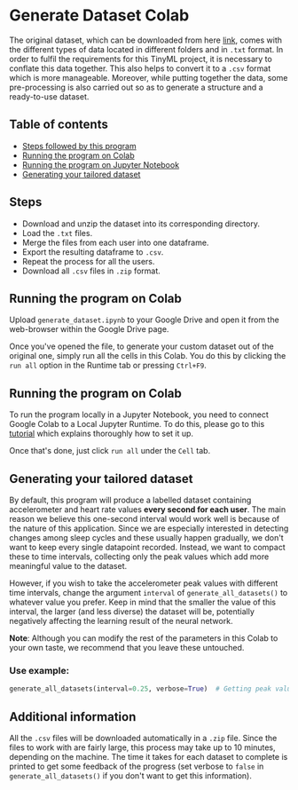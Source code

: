 # Generate Dataset Colab

The original dataset, which can be downloaded from here [link](https://www.physionet.org/content/sleep-accel/1.0.0/ "Physionet"), comes with the different types of data located in different folders and in `.txt` format. In order to fulfil the requirements for this TinyML project, it is necessary to conflate this data together. This also helps to convert it to a `.csv` format which is more manageable. Moreover, while putting together the data, some pre-processing is also carried out so as to generate a structure and a ready-to-use dataset.


## Table of contents

- [Steps followed by this program](#Steps-followed-by-this-program)
- [Running the program on Colab](#Running-the-program-on-Colab)
- [Running the program on Jupyter Notebook](#Running-the-program-on-Jupyter-Notebook)
- [Generating your tailored dataset](#Generating-your-tailored-dataset)



## Steps

- Download and unzip the dataset into its corresponding directory.
- Load the `.txt` files.
- Merge the files from each user into one dataframe.
- Export the resulting dataframe to `.csv`.
- Repeat the process for all the users.
- Download all `.csv` files in `.zip` format.


## Running the program on Colab

Upload `generate_dataset.ipynb` to your Google Drive and open it from the web-browser within the Google Drive page. 

Once you've opened the file, to generate your custom dataset out of the original one, simply run all the cells in this Colab. You do this by clicking the `run all` option in the Runtime tab or pressing `Ctrl+F9`.


## Running the program on Colab

To run the program locally in a Jupyter Notebook, you need to connect Google Colab to a Local Jupyter Runtime. To do this, please go to this [tutorial](https://research.google.com/colaboratory/local-runtimes.html "Google Colaboratory") which explains thoroughly how to set it up. 

Once that's done, just click `run all` under the `Cell` tab.


## Generating your tailored dataset

By default, this program will produce a labelled dataset containing accelerometer and heart rate values **every second for each user**. The main reason we believe this one-second interval would work well is because of the nature of this application. Since we are especially interested in detecting changes among sleep cycles and these usually happen gradually, we don't want to keep every single datapoint recorded. Instead, we want to compact these to time intervals, collecting only the peak values which add more meaningful value to the dataset.

However, if you wish to take the accelerometer peak values with different time intervals, change the argument `interval` of `generate_all_datasets()` to whatever value you prefer. Keep in mind that the smaller the value of this interval, the larger (and less diverse) the dataset will be, potentially negatively affecting the learning result of the neural network.

**Note**: Although you can modify the rest of the parameters in this Colab to your own taste, we recommend that you leave these untouched.


### Use example:
~~~~~~~~~~~~~~~~~~~~~~~~~.py
generate_all_datasets(interval=0.25, verbose=True)  # Getting peak values every 250 ms. 
~~~~~~~~~~~~~~~~~~~~~~~~~

## Additional information

All the `.csv` files will be downloaded automatically in a `.zip` file. Since the files to work with are fairly large, this process may take up to 10 minutes, depending on the machine. The time it takes for each dataset to complete is printed to get some feedback of the progress (set verbose to `false` in `generate_all_datasets()` if you don't want to get this information).
